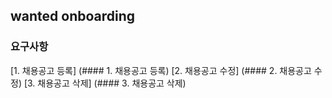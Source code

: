 ## wanted onboarding

### 요구사항
[1. 채용공고 등록] (#### 1. 채용공고 등록)
[2. 채용공고 수정] (#### 2. 채용공고 수정)
[3. 채용공고 삭제] (#### 3. 채용공고 삭제)

